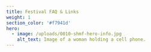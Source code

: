 ```yaml
---
title: Festival FAQ & Links
weight: 1
section_color: '#f7941d'
hero:
  - image: /uploads/0010-shmf-hero-info.jpg
    alt_text: Image of a woman holding a cell phone.
---
```

##